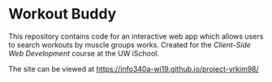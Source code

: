 # Workout Buddy

This repository contains code for an interactive web app which allows users to search workouts by muscle groups works. Created for the _Client-Side Web Development_ course at the UW iSchool.

The site can be viewed at <https://info340a-wi19.github.io/project-yrkim98/>
